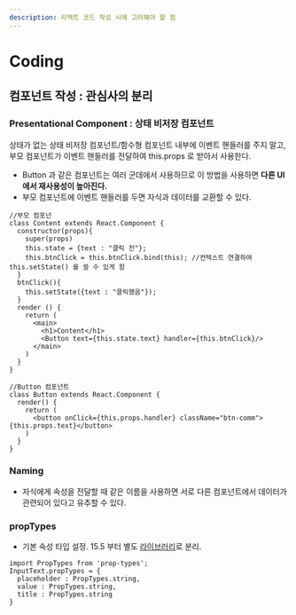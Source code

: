 ```yaml
---
description: 리액트 코드 작성 시에 고려해야 할 점
---
```


# Coding

## 컴포넌트 작성 : 관심사의 분리

### Presentational Component : 상태 비저장 컴포넌트

상태가 없는 상태 비저장 컴포넌트/함수형 컴포넌트 내부에 이벤트 핸들러를 주지 말고, 부모 컴포넌트가 이벤트 핸들러를 전달하여 this.props 로 받아서 사용한다.

* Button 과 같은 컴포넌트는 여러 군데에서 사용하므로 이 방법을 사용하면 **다른 UI에서 재사용성이 높아진다.**
* 부모 컴포넌트에 이벤트 핸들러를 두면 자식과 데이터를 교환할 수 있다.

```text
//부모 컴포넌
class Content extends React.Component {
  constructor(props){
    super(props)
    this.state = {text : "클릭 전"};
    this.btnClick = this.btnClick.bind(this); //컨텍스트 연결하여 this.setState() 를 쓸 수 있게 함
  }
  btnClick(){
    this.setState({text : "클릭했음"});
  }
  render () {
    return (
      <main>
        <h1>Content</h1>
        <Button text={this.state.text} handler={this.btnClick}/>
      </main>
    )
  }
}

//Button 컴포넌트
class Button extends React.Component {
  render() {
    return (
      <button onClick={this.props.handler} className="btn-comm">{this.props.text}</button>
    )
  }
}
```

### Naming

* 자식에게 속성을 전달할 때 같은 이름을 사용하면 서로 다른 컴포넌트에서 데이터가 관련되어 있다고 유추할 수 있다.

### propTypes

* 기본 속성 타입 설정. 15.5 부터 별도 [라이브러리](https://www.npmjs.com/package/prop-types)로 분리.

```text
import PropTypes from 'prop-types';
InputText.propTypes = {
  placeholder : PropTypes.string,
  value : PropTypes.string,
  title : PropTypes.string
}
```

